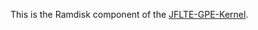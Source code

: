 This is the Ramdisk component of the [JFLTE-GPE-Kernel](https://github.com/MatthewBooth/JFLTE-GPE-Kernel).
